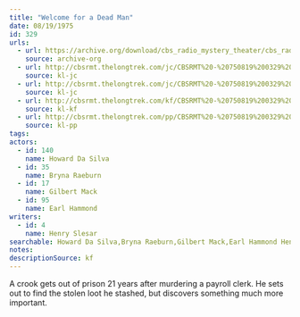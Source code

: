 ```yaml
---
title: "Welcome for a Dead Man"
date: 08/19/1975
id: 329
urls: 
  - url: https://archive.org/download/cbs_radio_mystery_theater/cbs_radio_mystery_theater-0301-0350.zip/cbs_radio_mystery_theater-0301-0350%2Fcbsrmt_0329_welcome_for_a_dead_man.mp3
    source: archive-org
  - url: http://cbsrmt.thelongtrek.com/jc/CBSRMT%20-%20750819%200329%20Welcome%20For%20A%20Dead%20Man%20vbr%20kb_jc.mp3
    source: kl-jc
  - url: http://cbsrmt.thelongtrek.com/jc/CBSRMT%20-%20750819%200329%20Welcome%20For%20A%20Dead%20Man%20vbr%20oz_jc.mp3
    source: kl-jc
  - url: http://cbsrmt.thelongtrek.com/kf/CBSRMT%20-%20750819%200329%20Welcome%20For%20A%20Dead%20Man_kf.mp3
    source: kl-kf
  - url: http://cbsrmt.thelongtrek.com/pp/CBSRMT%20-%20750819%200329%20Welcome%20for%20a%20Dead%20Man_pp.mp3
    source: kl-pp
tags: 
actors:  
  - id: 140
    name: Howard Da Silva  
  - id: 35
    name: Bryna Raeburn  
  - id: 17
    name: Gilbert Mack  
  - id: 95
    name: Earl Hammond
writers:  
  - id: 4
    name: Henry Slesar
searchable: Howard Da Silva,Bryna Raeburn,Gilbert Mack,Earl Hammond Henry Slesar
notes: 
descriptionSource: kf
---
```

A crook gets out of prison 21 years after murdering a payroll clerk. He sets out to find the stolen loot he stashed, but discovers something much more important.